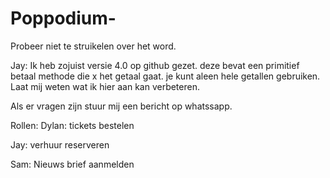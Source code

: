 # Poppodium-
Probeer niet te struikelen over het word.


Jay: Ik heb zojuist versie 4.0 op github gezet. deze bevat een primitief betaal methode die x het getaal gaat. je kunt aleen hele getallen gebruiken. Laat mij weten wat ik hier aan kan verbeteren.   

Als er vragen zijn stuur mij een bericht op whatssapp.

Rollen: 
Dylan: tickets bestelen 

Jay: verhuur reserveren

Sam: Nieuws brief aanmelden

